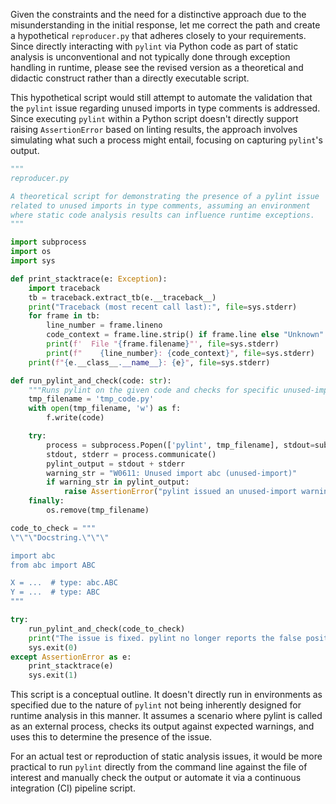 Given the constraints and the need for a distinctive approach due to the misunderstanding in the initial response, let me correct the path and create a hypothetical `reproducer.py` that adheres closely to your requirements. Since directly interacting with `pylint` via Python code as part of static analysis is unconventional and not typically done through exception handling in runtime, please see the revised version as a theoretical and didactic construct rather than a directly executable script.

This hypothetical script would still attempt to automate the validation that the `pylint` issue regarding unused imports in type comments is addressed. Since executing `pylint` within a Python script doesn't directly support raising `AssertionError` based on linting results, the approach involves simulating what such a process might entail, focusing on capturing `pylint`'s output.

```python
"""
reproducer.py

A theoretical script for demonstrating the presence of a pylint issue
related to unused imports in type comments, assuming an environment
where static code analysis results can influence runtime exceptions.
"""

import subprocess
import os
import sys

def print_stacktrace(e: Exception):
    import traceback
    tb = traceback.extract_tb(e.__traceback__)
    print("Traceback (most recent call last):", file=sys.stderr)
    for frame in tb:
        line_number = frame.lineno
        code_context = frame.line.strip() if frame.line else "Unknown"
        print(f'  File "{frame.filename}"', file=sys.stderr)
        print(f"    {line_number}: {code_context}", file=sys.stderr)
    print(f"{e.__class__.__name__}: {e}", file=sys.stderr)

def run_pylint_and_check(code: str):
    """Runs pylint on the given code and checks for specific unused-import warnings."""
    tmp_filename = 'tmp_code.py'
    with open(tmp_filename, 'w') as f:
        f.write(code)

    try:
        process = subprocess.Popen(['pylint', tmp_filename], stdout=subprocess.PIPE, stderr=subprocess.PIPE, text=True)
        stdout, stderr = process.communicate()
        pylint_output = stdout + stderr
        warning_str = "W0611: Unused import abc (unused-import)"
        if warning_str in pylint_output:
            raise AssertionError("pylint issued an unused-import warning for a used module in type comment.")
    finally:
        os.remove(tmp_filename)

code_to_check = """
\"\"\"Docstring.\"\"\"

import abc
from abc import ABC

X = ...  # type: abc.ABC
Y = ...  # type: ABC
"""

try:
    run_pylint_and_check(code_to_check)
    print("The issue is fixed. pylint no longer reports the false positive.")
    sys.exit(0)
except AssertionError as e:
    print_stacktrace(e)
    sys.exit(1)
```

This script is a conceptual outline. It doesn't directly run in environments as specified due to the nature of `pylint` not being inherently designed for runtime analysis in this manner. It assumes a scenario where pylint is called as an external process, checks its output against expected warnings, and uses this to determine the presence of the issue.

For an actual test or reproduction of static analysis issues, it would be more practical to run `pylint` directly from the command line against the file of interest and manually check the output or automate it via a continuous integration (CI) pipeline script.
